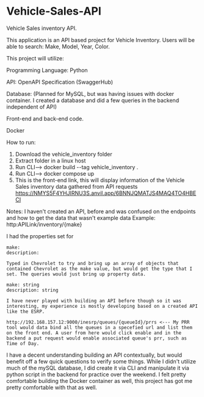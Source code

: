 # Vehicle-Sales-API
Vehicle Sales inventory API. 

This application is an API based project for Vehicle Inventory. Users will be able
to search: Make, Model, Year, Color.

This project will utilize:

  Programming Language: Python
  
  API: OpenAPI Specification (SwaggerHub)
  
  Database: (Planned for MySQL, but was having issues with docker container. I created a database and did a few queries in the backend independent of API)
  
  Front-end and back-end code.
  
  Docker
  
  How to run:
  
  1. Download the vehicle_inventory folder
  2. Extract folder in a linux host
  3. Run CLI--> docker build --tag vehicle_inventory .
  4. Run CLI--> docker compose up
  5. This is the front-end link, this will display information of the Vehicle Sales inventory data gathered from API requests
  https://NMYS5F4YHJIRNU3S.anvil.app/6BNNJQMATJS4MAQ4TO4HBECI
  
  
  
  Notes: I haven't created an API, before and was confused on the endpoints and how to get the data that wasn't example data
  Example:
   http:APILink/inventory/{make}
   
   I had the properties set for
   
    make:
    description:
    
    Typed in Chevrolet to try and bring up an array of objects that contained Chevrolet as the make value, but would get the type that I set. The queries would just bring up property data.
    
    make: string
    description: string
    
    I have never played with building an API before though so it was interesting, my experience is mostly developing based on a created API like the ESRP.
    
    http://192.168.157.12:9000/inesrp/queues/{queueId}/prrs <--- My PRR tool would data bind all the queues in a specefied url and list them on the front end. A user from here would click enable and in the backend a put request would enable associated queue's prr, such as Time of Day. 
    
 I have a decent understanding building an API contextually, but would benefit off a few quick questions to verify some things. While I didn't utilize much of the mySQL database, I did create it via CLI and manipulate it via python script in the backend for practice over the weekend. I felt pretty comfortable building the Docker container as well, this project has got me pretty comfortable with that as well. 
  
